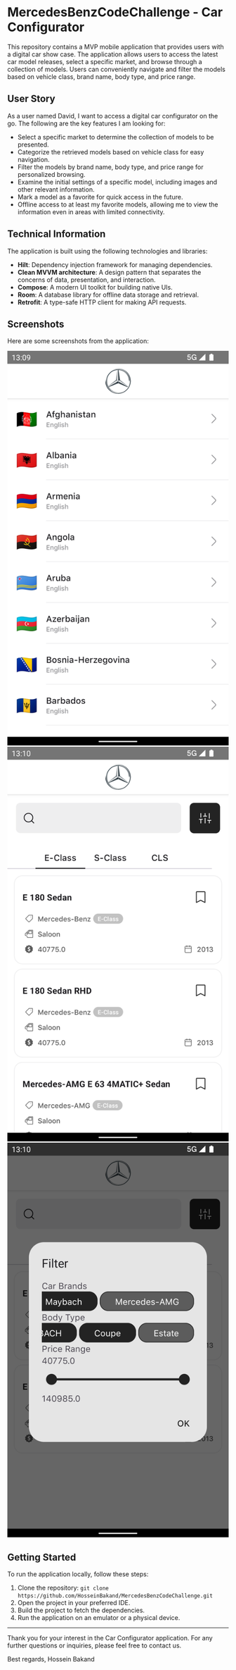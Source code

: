 # MercedesBenzCodeChallenge - Car Configurator 

This repository contains a MVP mobile application that provides users with a digital car show case. The application allows users to access the latest car model releases, select a specific market, and browse through a collection of models. Users can conveniently navigate and filter the models based on vehicle class, brand name, body type, and price range.

## User Story

As a user named David, I want to access a digital car configurator on the go. The following are the key features I am looking for:

- Select a specific market to determine the collection of models to be presented.
- Categorize the retrieved models based on vehicle class for easy navigation.
- Filter the models by brand name, body type, and price range for personalized browsing.
- Examine the initial settings of a specific model, including images and other relevant information.
- Mark a model as a favorite for quick access in the future.
- Offline access to at least my favorite models, allowing me to view the information even in areas with limited connectivity.

## Technical Information

The application is built using the following technologies and libraries:

- **Hilt**: Dependency injection framework for managing dependencies.
- **Clean MVVM architecture**: A design pattern that separates the concerns of data, presentation, and interaction.
- **Compose**: A modern UI toolkit for building native UIs.
- **Room**: A database library for offline data storage and retrieval.
- **Retrofit**: A type-safe HTTP client for making API requests.

## Screenshots

Here are some screenshots from the application:

![Screenshot 1](submition/Screenshot1.png) ![Screenshot 2](submition/Screenshot2.png) ![Screenshot 3](submition/Screenshot3.png)


## Getting Started

To run the application locally, follow these steps:

1. Clone the repository: `git clone https://github.com/HosseinBakand/MercedesBenzCodeChallenge.git`
2. Open the project in your preferred IDE.
3. Build the project to fetch the dependencies.
4. Run the application on an emulator or a physical device.

---

Thank you for your interest in the Car Configurator application. For any further questions or inquiries, please feel free to contact us.

Best regards,
Hossein Bakand